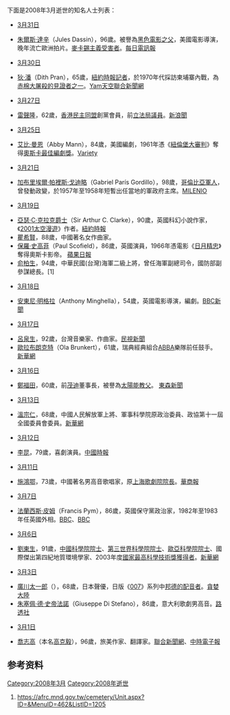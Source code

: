 下面是2008年3月逝世的知名人士列表：

  - [3月31日](../Page/3月31日.md "wikilink")

<!-- end list -->

  - [朱爾斯·達辛](../Page/朱爾斯·達辛.md "wikilink")（Jules Dassin），96歲。被譽為[黑色電影之父](https://zh.wikipedia.org/wiki/黑色電影 "wikilink")，美國電影導演，晚年流亡歐洲拍片。[麥卡錫主義受害者](https://zh.wikipedia.org/wiki/麥卡錫主義 "wikilink")。[每日電訊報](http://www.telegraph.co.uk/news/main.jhtml?xml=/news/2008/04/02/db0201.xml)

<!-- end list -->

  - [3月30日](../Page/3月30日.md "wikilink")

<!-- end list -->

  - [狄·潘](../Page/狄·潘.md "wikilink")（Dith Pran），65歲，[紐約時報記者](https://zh.wikipedia.org/wiki/紐約時報 "wikilink")，於1970年代採訪柬埔寨內戰，為[赤棉大屠殺的見證者之一](https://zh.wikipedia.org/wiki/赤棉 "wikilink")。[Yam天空](http://news.yam.com/afp/international/200803/20080331002832.html)[聯合新聞網](http://udn.com/NEWS/WORLD/WOR4/4281813.shtml)

<!-- end list -->

  - [3月27日](../Page/3月27日.md "wikilink")

<!-- end list -->

  - [雷聲隆](../Page/雷聲隆.md "wikilink")，62歲，[香港民主同盟](../Page/香港民主同盟.md "wikilink")創黨會員，前[立法局議員](https://zh.wikipedia.org/wiki/立法局 "wikilink")。[新浪聞](http://news.sina.com/hk/mingpao/103-101-101-102/2008-04-07/16392794599.html)

<!-- end list -->

  - [3月25日](../Page/3月25日.md "wikilink")

<!-- end list -->

  - [艾比·曼恩](https://zh.wikipedia.org/wiki/艾比·曼恩 "wikilink")（Abby Mann），84歲，美國編劇，1961年憑《[紐倫堡大審判](https://zh.wikipedia.org/wiki/紐倫堡大審判 "wikilink")》奪得[奧斯卡最佳編劇獎](https://zh.wikipedia.org/wiki/奧斯卡 "wikilink")。[Variety](http://www.variety.com/article/VR1117982942.html?categoryid=13&cs=1&nid=2590)

<!-- end list -->

  - [3月21日](../Page/3月21日.md "wikilink")

<!-- end list -->

  - [加布里埃爾·帕裡斯·戈迪略](https://zh.wikipedia.org/wiki/加布里埃爾·帕裡斯·戈迪略 "wikilink")（Gabriel París Gordillo），98歲，[哥倫比亞軍人](https://zh.wikipedia.org/wiki/哥倫比亞 "wikilink")，曾發動政變，於1957年至1958年短暫出任當地的軍政府主席。[MILENIO](https://web.archive.org/web/20110929132630/http://www.milenio.com/index.php/2008/03/22/212869/)

<!-- end list -->

  - [3月19日](../Page/3月19日.md "wikilink")

<!-- end list -->

  - [亞瑟·C·克拉克爵士](../Page/亞瑟·查理斯·克拉克.md "wikilink")（Sir Arthur C. Clarke），90歲，英國科幻小說作家，《[2001太空漫遊](../Page/2001太空漫遊_\(小說\).md "wikilink")》作者。[紐約時報](http://www.nytimes.com/2008/03/19/books/19clarke.html?hp)
  - [瞿希賢](https://zh.wikipedia.org/wiki/瞿希賢 "wikilink")，88歲，中國著名女作曲家。
  - [保羅·史高菲](../Page/保羅·史高菲.md "wikilink")（Paul Scofield），86歲，英國演員，1966年憑電影《[日月精忠](../Page/良相佐國.md "wikilink")》奪得奧斯卡影帝。 [蘋果日報](https://web.archive.org/web/20180927032513/http://1-apple.com.tw/apple/index.cfm?Fuseaction=Article&Sec_ID=9&ShowDate=20080322&NewsType=twapple&Loc=TP&Art_ID=30377952)
  - [俞柏生](https://zh.wikipedia.org/wiki/俞柏生 "wikilink")，94歲，中華民國(台灣)海軍二級上將，曾任海軍副總司令，國防部副參謀總長。\[1\]

<!-- end list -->

  - [3月18日](../Page/3月18日.md "wikilink")

<!-- end list -->

  - [安東尼·明格拉](https://zh.wikipedia.org/wiki/安東尼·明格拉 "wikilink")（Anthony Minghella），54歲，英國電影導演，編劇。[BBC新聞](http://news.bbc.co.uk/2/hi/entertainment/7302841.stm)

<!-- end list -->

  - [3月17日](../Page/3月17日.md "wikilink")

<!-- end list -->

  - [呂泉生](../Page/呂泉生.md "wikilink")，92歲，台灣音樂家、作曲家。[民視新聞](http://www.ftvn.com.tw/Search_News.aspx?sno=2008318L11M1)
  - [歐拉布朗克特](https://zh.wikipedia.org/wiki/歐拉布朗克特 "wikilink")（Ola Brunkert），61歲，瑞典經典組合[ABBA](../Page/ABBA.md "wikilink")樂隊前任鼓手。 [新華網](http://news.xinhuanet.com/world/2008-03/18/content_7815454.htm)

<!-- end list -->

  - [3月16日](../Page/3月16日.md "wikilink")

<!-- end list -->

  - [鄭福田](../Page/鄭福田.md "wikilink")，60歲，前[茂迪](../Page/茂迪.md "wikilink")董事長，被譽為[太陽能教父](https://zh.wikipedia.org/wiki/太陽能 "wikilink")。 [東森新聞](http://tw.news.yahoo.com/article/url/d/a/080318/17/vles.html)

<!-- end list -->

  - [3月13日](../Page/3月13日.md "wikilink")

<!-- end list -->

  - [溫宗仁](../Page/溫宗仁.md "wikilink")，68歲，中國人民解放軍上將、軍事科學院原政治委員、政協第十一屆全國委員會委員。[新華網](http://news.xinhuanet.com/newscenter/2008-03/25/content_7856922.htm)

<!-- end list -->

  - [3月12日](../Page/3月12日.md "wikilink")

<!-- end list -->

  - [李昆](https://zh.wikipedia.org/wiki/李昆 "wikilink")，79歲，喜劇演員。[中國時報](http://showbiz.chinatimes.com/Chinatimes/ExteriorContent/Showbiz/Showbiz-Page/0,4434,content%20110511-2%20112008032100477,00.html)

<!-- end list -->

  - [3月11日](../Page/3月11日.md "wikilink")

<!-- end list -->

  - [施鴻鄂](../Page/施鴻鄂.md "wikilink")，73歲，中國著名男高音歌唱家，原[上海歌劇院院長](https://zh.wikipedia.org/wiki/上海歌劇院 "wikilink")。[華商報](https://archive.is/20130426141026/http://hsb.huash.com/2008-03/15/content_6862918.htm)

<!-- end list -->

  - [3月7日](../Page/3月7日.md "wikilink")

<!-- end list -->

  - [法蘭西斯·皮姆](https://zh.wikipedia.org/wiki/法蘭西斯·皮姆 "wikilink")（Francis Pym），86歲，英國保守黨政治家，1982年至1983年任英國外相。[BBC](http://news.bbc.co.uk/1/hi/uk_politics/7283896.stm)、[BBC](http://news.bbc.co.uk/1/hi/uk_politics/7283708.stm)

<!-- end list -->

  - [3月6日](../Page/3月6日.md "wikilink")

<!-- end list -->

  - [劉東生](https://zh.wikipedia.org/wiki/劉東生 "wikilink")，91歲，[中國科學院院士](https://zh.wikipedia.org/wiki/中國科學院 "wikilink")、[第三世界科學院院士](https://zh.wikipedia.org/wiki/第三世界科學院 "wikilink")、[歐亞科學院院士](https://zh.wikipedia.org/wiki/歐亞科學院 "wikilink")、國際傑出第四紀地質環境學家、2003年度[國家最高科學技術獎獲得者](https://zh.wikipedia.org/wiki/國家最高科學技術獎 "wikilink")。[新華網](http://news.xinhuanet.com/newscenter/2008-03/08/content_7743962.htm)

<!-- end list -->

  - [3月3日](../Page/3月3日.md "wikilink")

<!-- end list -->

  - [廣川太一郎](https://zh.wikipedia.org/wiki/廣川太一郎 "wikilink")（），68歲，日本聲優，日版《[007](https://zh.wikipedia.org/wiki/007 "wikilink")》系列中[邦德的配音者](https://zh.wikipedia.org/wiki/邦德 "wikilink")。[貪婪大陸](https://web.archive.org/web/20081028045709/http://news.greedland.net/Channel/content/2008/200803/20080310/11186.html)
  - [朱塞佩·德·史帝法諾](../Page/朱塞佩·德·史帝法諾.md "wikilink")（Giuseppe Di Stefano），86歲，意大利歌劇男高音。[路透社](https://web.archive.org/web/20080309205819/http://africa.reuters.com/wire/news/usnL03836685.html)

<!-- end list -->

  - [3月1日](../Page/3月1日.md "wikilink")

<!-- end list -->

  - [喬志高](https://zh.wikipedia.org/wiki/喬志高 "wikilink")（本名[高克毅](https://zh.wikipedia.org/wiki/高克毅 "wikilink")），96歲，旅美作家、翻譯家。[聯合新聞網](http://udn.com/NEWS/READING/X5/4243735.shtml)、[中時電子報](https://web.archive.org/web/20080316013724/http://news.chinatimes.com/Chinatimes/Philology/Philology-artnews/0,3409,112008030500012+110513+20080305+news,00.html)

## 参考资料

[Category:2008年3月](https://zh.wikipedia.org/wiki/Category:2008年3月 "wikilink") [Category:2008年逝世](https://zh.wikipedia.org/wiki/Category:2008年逝世 "wikilink")

1.  <https://afrc.mnd.gov.tw/cemetery/Unit.aspx?ID=&MenuID=462&ListID=1205>